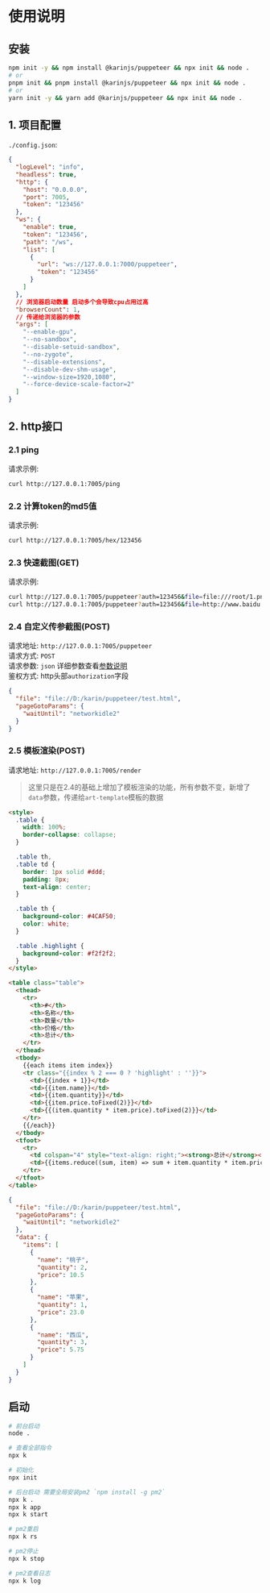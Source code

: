 # 使用说明

## 安装

```bash
npm init -y && npm install @karinjs/puppeteer && npx init && node .
# or
pnpm init && pnpm install @karinjs/puppeteer && npx init && node .
# or
yarn init -y && yarn add @karinjs/puppeteer && npx init && node .
```

## 1. 项目配置

`./config.json`:

```json
{
  "logLevel": "info",
  "headless": true,
  "http": {
    "host": "0.0.0.0",
    "port": 7005,
    "token": "123456"
  },
  "ws": {
    "enable": true,
    "token": "123456",
    "path": "/ws",
    "list": [
      {
        "url": "ws://127.0.0.1:7000/puppeteer",
        "token": "123456"
      }
    ]
  },
  // 浏览器启动数量 启动多个会导致cpu占用过高
  "browserCount": 1,
  // 传递给浏览器的参数
  "args": [
    "--enable-gpu",
    "--no-sandbox",
    "--disable-setuid-sandbox",
    "--no-zygote",
    "--disable-extensions",
    "--disable-dev-shm-usage",
    "--window-size=1920,1080",
    "--force-device-scale-factor=2"
  ]
}
```

## 2. http接口

### 2.1 ping

请求示例:

```bash
curl http://127.0.0.1:7005/ping
```

### 2.2 计算token的md5值

请求示例:

```bash
curl http://127.0.0.1:7005/hex/123456
```

### 2.3 快速截图(GET)

请求示例:

```bash
curl http://127.0.0.1:7005/puppeteer?auth=123456&file=file:///root/1.png
curl http://127.0.0.1:7005/puppeteer?auth=123456&file=http://www.baidu.com
```

### 2.4 自定义传参截图(POST)

请求地址: `http://127.0.0.1:7005/puppeteer`  
请求方式: `POST`  
请求参数: `json` 详细参数查看[参数说明](https://github.com/KarinJS/puppeteer-core/blob/d92140a9f156aee07a855f6824f3ae8a8cd95da1/src/puppeteer/core.ts#L5)  
鉴权方式: http头部`authorization`字段  

```json
{
  "file": "file://D:/karin/puppeteer/test.html",
  "pageGotoParams": {
    "waitUntil": "networkidle2"
  }
}

```

### 2.5 模板渲染(POST)

请求地址: `http://127.0.0.1:7005/render`

> 这里只是在2.4的基础上增加了模板渲染的功能，所有参数不变，新增了`data`参数，传递给`art-template`模板的数据

```html
<style>
  .table {
    width: 100%;
    border-collapse: collapse;
  }

  .table th,
  .table td {
    border: 1px solid #ddd;
    padding: 8px;
    text-align: center;
  }

  .table th {
    background-color: #4CAF50;
    color: white;
  }

  .table .highlight {
    background-color: #f2f2f2;
  }
</style>

<table class="table">
  <thead>
    <tr>
      <th>#</th>
      <th>名称</th>
      <th>数量</th>
      <th>价格</th>
      <th>总计</th>
    </tr>
  </thead>
  <tbody>
    {{each items item index}}
    <tr class="{{index % 2 === 0 ? 'highlight' : ''}}">
      <td>{{index + 1}}</td>
      <td>{{item.name}}</td>
      <td>{{item.quantity}}</td>
      <td>{{item.price.toFixed(2)}}</td>
      <td>{{(item.quantity * item.price).toFixed(2)}}</td>
    </tr>
    {{/each}}
  </tbody>
  <tfoot>
    <tr>
      <td colspan="4" style="text-align: right;"><strong>总计</strong></td>
      <td>{{items.reduce((sum, item) => sum + item.quantity * item.price, 0).toFixed(2)}}</td>
    </tr>
  </tfoot>
</table>
```

```json
{
  "file": "file://D:/karin/puppeteer/test.html",
  "pageGotoParams": {
    "waitUntil": "networkidle2"
  },
  "data": {
    "items": [
      {
        "name": "桃子",
        "quantity": 2,
        "price": 10.5
      },
      {
        "name": "苹果",
        "quantity": 1,
        "price": 23.0
      },
      {
        "name": "西瓜",
        "quantity": 3,
        "price": 5.75
      }
    ]
  }
}
```

## 启动

```bash
# 前台启动
node .

# 查看全部指令
npx k

# 初始化
npx init

# 后台启动 需要全局安装pm2 `npm install -g pm2`
npx k .
npx k app
npx k start

# pm2重启
npx k rs

# pm2停止
npx k stop

# pm2查看日志
npx k log
```
